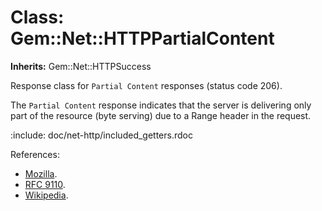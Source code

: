 # Class: Gem::Net::HTTPPartialContent
**Inherits:** Gem::Net::HTTPSuccess
    

Response class for `Partial Content` responses (status code 206).

The `Partial Content` response indicates that the server is delivering only
part of the resource (byte serving) due to a Range header in the request.

:include: doc/net-http/included_getters.rdoc

References:

*   [Mozilla](https://developer.mozilla.org/en-US/docs/Web/HTTP/Status/206).
*   [RFC
    9110](https://www.rfc-editor.org/rfc/rfc9110.html#name-206-partial-content
    ).
*   [Wikipedia](https://en.wikipedia.org/wiki/List_of_HTTP_status_codes#206).



